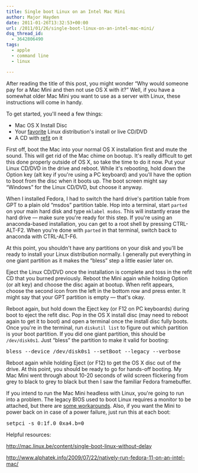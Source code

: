 ```yaml
---
title: Single boot Linux on an Intel Mac Mini
author: Major Hayden
date: 2011-01-26T13:32:53+00:00
url: /2011/01/26/single-boot-linux-on-an-intel-mac-mini/
dsq_thread_id:
  - 3642806490
tags:
  - apple
  - command line
  - linux

---
```

After reading the title of this post, you might wonder &#8220;Why would someone pay for a Mac Mini and then not use OS X with it?&#8221; Well, if you have a somewhat older Mac Mini you want to use as a server with Linux, these instructions will come in handy.

To get started, you'll need a few things:

  * Mac OS X Install Disc
  * Your [favorite][1] Linux distribution's install or live CD/DVD
  * A CD with [refit][2] on it

First off, boot the Mac into your normal OS X installation first and mute the sound. This will get rid of the Mac chime on bootup. It's really difficult to get this done properly outside of OS X, so take the time to do it now. Put your Linux CD/DVD in the drive and reboot. While it's rebooting, hold down the Option key (alt key if you're using a PC keyboard) and you'll have the option to boot from the disc when it boots up. The boot screen might say &#8220;Windows&#8221; for the Linux CD/DVD, but choose it anyway.

When I installed Fedora, I had to switch the hard drive's partition table from GPT to a plain old &#8220;msdos&#8221; partition table. Hop into a terminal, start `parted` on your main hard disk and type `mklabel msdos`. This will instantly erase the hard drive &#8212; make sure you're ready for this step. If you're using an anaconda-based installation, you can get to a root shell by pressing CTRL-ALT-F2. When you're done with `parted` in that terminal, switch back to anaconda with CTRL-ALT-F6.

At this point, you shouldn't have any partitions on your disk and you'll be ready to install your Linux distribution normally. I generally put everything in one giant partition as it makes the &#8220;bless&#8221; step a little easier later on.

Eject the Linux CD/DVD once the installation is complete and toss in the refit CD that you burned previously. Reboot the Mini again while holding Option (or alt key) and choose the disc again at bootup. When refit appears, choose the second icon from the left in the bottom row and press enter. It might say that your GPT partition is empty &#8212; that's okay.

Reboot again, but hold down the Eject key (or F12 on PC keyboards) during boot to eject the refit disc. Pop in the OS X install disc (may need to reboot again to get it to boot) and open a terminal once the install disc fully boots. Once you're in the terminal, run `diskutil list` to figure out which partition is your boot partition. If you did one giant partition, this should be `/dev/disk0s1`. Just &#8220;bless&#8221; the partition to make it valid for booting:

<pre lang="html">bless --device /dev/disk0s1 --setBoot --legacy --verbose</pre>

Reboot again while holding Eject (or F12) to get the OS X disc out of the drive. At this point, you should be ready to go for hands-off booting. My Mac Mini went through about 10-20 seconds of wild screen flickering from grey to black to grey to black but then I saw the familiar Fedora framebuffer.

If you intend to run the Mac Mini headless with Linux, you're going to run into a problem. The legacy BIOS used to boot Linux requires a monitor to be attached, but there are [some workarounds][3]. Also, if you want the Mini to power back on in case of a power failure, just run this at each boot:

<pre lang="html">setpci -s 0:1f.0 0xa4.b=0</pre>

Helpful resources:

<http://mac.linux.be/content/single-boot-linux-without-delay>

<http://www.alphatek.info/2009/07/22/natively-run-fedora-11-on-an-intel-mac/>

 [1]: http://mirror.rackspace.com/fedora/releases/
 [2]: http://refit.sourceforge.net/
 [3]: http://soledadpenades.com/2009/02/10/mac-mini-as-a-headless-server/
